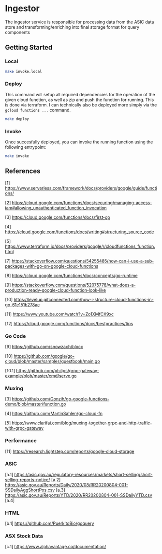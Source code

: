 # Ingestor

The ingestor service is responsible for processing data from the ASIC data store and transforming/enriching into final storage format for query components

## Getting Started

### Local

```bash
make invoke.local
```

### Deploy

This command will setup all required dependencies for the operation of the given cloud function, as well as zip and push the function for running. This is done via terraform. I can technically also be deployed more simply via the `gcloud functions ...` command.

```bash
make deploy
```


### Invoke

Once succesfully deployed, you can invoke the running function using the following entrypoint:

```bash
make invoke
```

## References

[1] https://www.serverless.com/framework/docs/providers/google/guide/functions/

[2] https://cloud.google.com/functions/docs/securing/managing-access-iam#allowing_unauthenticated_function_invocation

[3] https://cloud.google.com/functions/docs/first-go

[4] https://cloud.google.com/functions/docs/writing#structuring_source_code

[5] https://www.terraform.io/docs/providers/google/r/cloudfunctions_function.html

[7] https://stackoverflow.com/questions/54255485/how-can-i-use-a-sub-packages-with-go-on-google-cloud-functions

[8] https://cloud.google.com/functions/docs/concepts/go-runtime

[9] https://stackoverflow.com/questions/52075778/what-does-a-production-ready-google-cloud-function-look-like

[10] https://levelup.gitconnected.com/how-i-structure-cloud-functions-in-go-61e151b278ac

[11] https://www.youtube.com/watch?v=Zo1XMfCX9xc

[12] https://cloud.google.com/functions/docs/bestpractices/tips

### Go Code

[9] https://github.com/snowzach/blocc

[10] https://github.com/google/go-cloud/blob/master/samples/guestbook/main.go

[10.1] https://github.com/philips/grpc-gateway-example/blob/master/cmd/serve.go

### Muxing

[3] https://github.com/Gonzih/go-google-functions-demo/blob/master/function.go

[4] https://github.com/MartinSahlen/go-cloud-fn

[5] https://www.clarifai.com/blog/muxing-together-grpc-and-http-traffic-with-grpc-gateway

### Performance

[11] https://research.lightstep.com/reports/google-cloud-storage

### ASIC

[a.1] https://asic.gov.au/regulatory-resources/markets/short-selling/short-selling-reports-notice/
[a.2] https://asic.gov.au/Reports/Daily/2020/08/RR20200804-001-SSDailyAggShortPos.csv
[a.3] https://asic.gov.au/Reports/YTD/2020/RR20200804-001-SSDailyYTD.csv
[a.4] 

### HTML 

[b.1] https://github.com/PuerkitoBio/goquery

### ASX Stock Data

[c.1] https://www.alphavantage.co/documentation/
